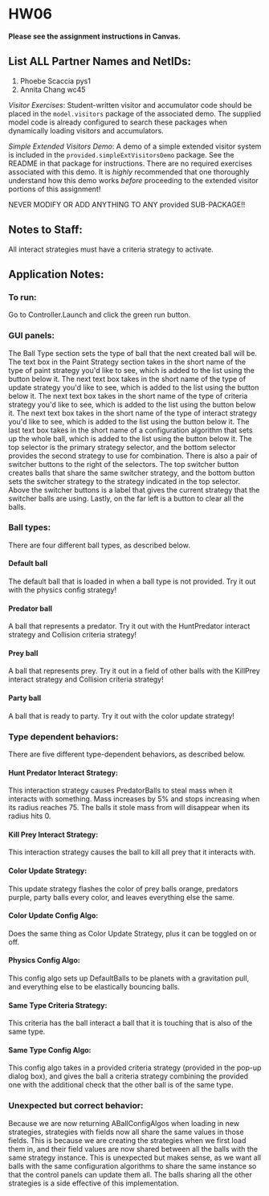 # HW06

**Please see the assignment instructions in Canvas.** 

## List ALL Partner Names and NetIDs:
1.  Phoebe Scaccia pys1 
2.  Annita Chang wc45

*Visitor Exercises*: Student-written visitor and accumulator code should be placed in the `model.visitors` package of the associated demo. The supplied model code is already configured to search these packages when dynamically loading visitors and accumulators.

*Simple Extended Visitors Demo*: A demo of a simple extended visitor system is included in the `provided.simpleExtVisitorsDemo` package.  See the README in that package for instructions.  There are no required exercises associated with this demo.  It is  _highly_  recommended that one thoroughly understand how this demo works  _before_  proceeding to the extended visitor portions of this assignment!    

NEVER MODIFY OR ADD ANYTHING TO ANY provided SUB-PACKAGE!!


## Notes to Staff:
All interact strategies must have a criteria strategy to activate.


## Application Notes:
### To run:
Go to Controller.Launch and click the green run button.

### GUI panels:
The Ball Type section sets the type of ball that the next created ball will be. The text box in the Paint Strategy section takes in the short name of the type of paint strategy you'd like to see, which is added to the list using the button below it. The next text box takes in the short name of the type of update strategy you'd like to see, which is added to the list using the button below it. The next text box takes in the short name of the type of criteria strategy you'd like to see, which is added to the list using the button below it. The next text box takes in the short name of the type of interact strategy you'd like to see, which is added to the list using the button below it. The last text box takes in the short name of a configuration algorithm that sets up the whole ball, which is added to the list using the button below it.
The top selector is the primary strategy selector, and the bottom selector provides the second strategy to use for combination. There is also a pair of switcher buttons to the right of the selectors. The top switcher button creates balls that share the same switcher strategy, and the bottom button sets the switcher strategy to the strategy indicated in the top selector. Above the switcher buttons is a label that gives the current strategy that the switcher balls are using. Lastly, on the far left is a button to clear all the balls.

### Ball types:
There are four different ball types, as described below.
#### Default ball
The default ball that is loaded in when a ball type is not provided. Try it out with the physics config strategy!
#### Predator ball
A ball that represents a predator. Try it out with the HuntPredator interact strategy and Collision criteria strategy!
#### Prey ball
A ball that represents prey. Try it out in a field of other balls with the KillPrey interact strategy and Collision criteria strategy!
#### Party ball
A ball that is ready to party. Try it out with the color update strategy!

### Type dependent behaviors:
There are five different type-dependent behaviors, as described below.
#### Hunt Predator Interact Strategy:
This interaction strategy causes PredatorBalls to steal mass when it interacts with something. Mass increases by 5% and stops increasing when its radius reaches 75. The balls it stole mass from will disappear when its radius hits 0.
#### Kill Prey Interact Strategy:
This interaction strategy causes the ball to kill all prey that it interacts with.
#### Color Update Strategy:
This update strategy flashes the color of prey balls orange, predators purple, party balls every color, and leaves everything else the same.
#### Color Update Config Algo:
Does the same thing as Color Update Strategy, plus it can be toggled on or off.
#### Physics Config Algo:
This config algo sets up DefaultBalls to be planets with a gravitation pull, and everything else to be elastically bouncing balls.
#### Same Type Criteria Strategy:
This criteria has the ball interact a ball that it is touching that is also of the same type.
#### Same Type Config Algo:
This config algo takes in a provided criteria strategy (provided in the pop-up dialog box), and gives the ball a criteria strategy combining the provided one with the additional check that the other ball is of the same type.

### Unexpected but correct behavior:
Because we are now returning ABallConfigAlgos when loading in new strategies, strategies with fields now all share the same values in those fields. This is because we are creating the strategies when we first load them in, and their field values are now shared between all the balls with the same strategy instance. This is unexpected but makes sense, as we want all balls with the same configuration algorithms to share the same instance so that the control panels can update them all. The balls sharing all the other strategies is a side effective of this implementation.